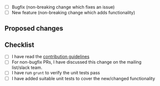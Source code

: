 <!--
## Before you hit that Submit button....

Please read our [contribution guidelines](https://github.com/node-red/node-red-nodes/blob/master/CONTRIBUTING.md)
before submitting a pull-request.

## Types of changes

What types of changes does your code introduce?
Put an `x` in the boxes that apply
-->

- [ ] Bugfix (non-breaking change which fixes an issue)
- [ ] New feature (non-breaking change which adds functionality)

<!--
If you want to raise a pull-request with a new feature, or a refactoring
of existing code, it **may well get rejected** if it hasn't been discussed on
the [forum](https://discourse.nodered.org) or
[slack team](https://nodered.org/slack) first.

-->

## Proposed changes

<!-- Describe the nature of this change. What problem does it address? -->

## Checklist
<!-- Put an `x` in the boxes that apply -->

- [ ] I have read the [contribution guidelines](https://github.com/node-red/node-red-nodes/blob/master/CONTRIBUTING.md)
- [ ] For non-bugfix PRs, I have discussed this change on the mailing list/slack team.
- [ ] I have run `grunt` to verify the unit tests pass
- [ ] I have added suitable unit tests to cover the new/changed functionality
